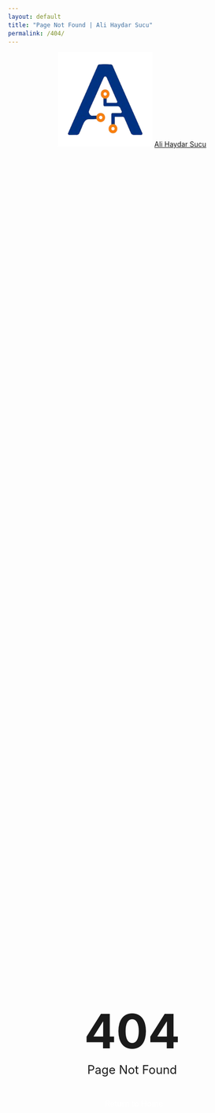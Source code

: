 ```yaml
---
layout: default
title: "Page Not Found | Ali Haydar Sucu"
permalink: /404/
---
```


<style>
    body {
        display: flex;
        flex-direction: column;
        min-height: 100vh;
        margin: 0;
    }
    
    main {
        flex: 1;
        display: flex;
        flex-direction: column;
        justify-content: center;
        align-items: center;
        text-align: center;
        padding: 2rem;
    }
    
    .error-container {
        max-width: 600px;
        width: 100%;
        margin: 0 auto;
    }
    
    .error-code {
        font-size: 6rem;
        font-weight: bold;
        color: var(--blue);
        margin-bottom: 1rem;
        line-height: 1;
    }
    
    .error-message {
        font-size: 1.5rem;
        margin-bottom: 2rem;
        color: var(--dark-purple);
    }
    
    .home-link {
        display: inline-flex;
        align-items: center;
        gap: 0.5rem;
        padding: 0.75rem 1.5rem;
        background: var(--blue);
        color: white;
        text-decoration: none;
        border-radius: 30px;
        font-size: 1rem;
        transition: all 0.3s;
    }
    
    .home-link:hover {
        background: var(--orange);
        transform: translateY(-3px);
        box-shadow: 0 4px 8px rgba(0,0,0,0.1);
    }
    
    body.dark-mode .error-message {
        color: var(--dark-accent-orange);
    }
    
    body.dark-mode .error-code {
        color: var(--dark-accent-blue);
    }
    
    footer {
        margin-top: auto;
    }
</style>

<header>
    <div class="container">
        <nav>
            <div class="logo">
                <img src="Images/Icons/icon.png" alt="Logo" class="logo-img">
                <a href="/">Ali Haydar Sucu</a>
            </div>
        </nav>
    </div>
</header>

<main>
    <div class="error-container">
        <div class="error-code">404</div>
        <div class="error-message" id="message">Page Not Found</div>
        <a href="/" class="home-link" id="homeLink">
            <i class="fas fa-home"></i>
            <span id="homeText">Return to Home</span>
        </a>
    </div>
</main>

<footer>
    <div class="footer-content">
        <p>&copy; Copyright 2025 - Ali Haydar Sucu</p>
    </div>
</footer>

<script>
    // Dil algılama
    const userLang = navigator.language || navigator.userLanguage;
    const isTurkish = userLang.startsWith('tr');
    
    if (isTurkish) {
        document.getElementById('message').textContent = 'Sayfa Bulunamadı';
        document.getElementById('homeText').textContent = 'Ana Sayfaya Dön';
        document.title = 'Sayfa Bulunamadı | Ali Haydar Sucu';
        document.getElementById('homeLink').href = '/hakkimda';
    } else {
        document.getElementById('homeLink').href = '/';
    }
</script>
